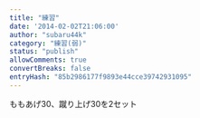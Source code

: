 ```yaml
---
title: "練習"
date: '2014-02-02T21:06:00'
author: "subaru44k"
category: "練習(弱)"
status: "publish"
allowComments: true
convertBreaks: false
entryHash: "85b2986177f9893e44cce39742931095"
---
```

ももあげ30、蹴り上げ30を2セット
